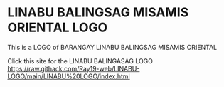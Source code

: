 # LINABU BALINGSAG MISAMIS ORIENTAL LOGO
This is a LOGO of BARANGAY LINABU BALINGSAG MISAMIS ORIENTAL

Click this site for the LINABU BALINGASAG LOGO <br>
https://raw.githack.com/Ray19-web/LINABU-LOGO/main/LINABU%20LOGO/index.html
